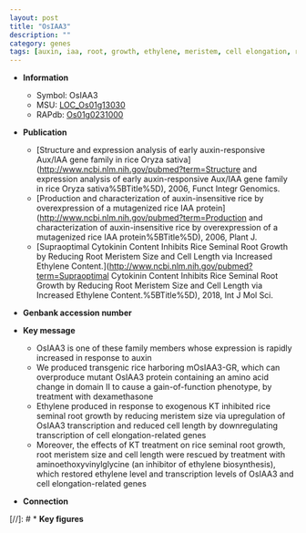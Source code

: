 ```yaml
---
layout: post
title: "OsIAA3"
description: ""
category: genes
tags: [auxin, iaa, root, growth, ethylene, meristem, cell elongation, root meristem, root meristem size]
---
```


* **Information**  
    + Symbol: OsIAA3  
    + MSU: [LOC_Os01g13030](http://rice.uga.edu/cgi-bin/ORF_infopage.cgi?orf=LOC_Os01g13030)  
    + RAPdb: [Os01g0231000](http://rapdb.dna.affrc.go.jp/viewer/gbrowse_details/irgsp1?name=Os01g0231000)  

* **Publication**  
    + [Structure and expression analysis of early auxin-responsive Aux/IAA gene family in rice Oryza sativa](http://www.ncbi.nlm.nih.gov/pubmed?term=Structure and expression analysis of early auxin-responsive Aux/IAA gene family in rice Oryza sativa%5BTitle%5D), 2006, Funct Integr Genomics.
    + [Production and characterization of auxin-insensitive rice by overexpression of a mutagenized rice IAA protein](http://www.ncbi.nlm.nih.gov/pubmed?term=Production and characterization of auxin-insensitive rice by overexpression of a mutagenized rice IAA protein%5BTitle%5D), 2006, Plant J.
    + [Supraoptimal Cytokinin Content Inhibits Rice Seminal Root Growth by Reducing Root Meristem Size and Cell Length via Increased Ethylene Content.](http://www.ncbi.nlm.nih.gov/pubmed?term=Supraoptimal Cytokinin Content Inhibits Rice Seminal Root Growth by Reducing Root Meristem Size and Cell Length via Increased Ethylene Content.%5BTitle%5D), 2018, Int J Mol Sci.

* **Genbank accession number**  

* **Key message**  
    + OsIAA3 is one of these family members whose expression is rapidly increased in response to auxin
    + We produced transgenic rice harboring mOsIAA3-GR, which can overproduce mutant OsIAA3 protein containing an amino acid change in domain II to cause a gain-of-function phenotype, by treatment with dexamethasone
    + Ethylene produced in response to exogenous KT inhibited rice seminal root growth by reducing meristem size via upregulation of OsIAA3 transcription and reduced cell length by downregulating transcription of cell elongation-related genes
    + Moreover, the effects of KT treatment on rice seminal root growth, root meristem size and cell length were rescued by treatment with aminoethoxyvinylglycine (an inhibitor of ethylene biosynthesis), which restored ethylene level and transcription levels of OsIAA3 and cell elongation-related genes

* **Connection**  

[//]: # * **Key figures**  


